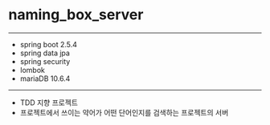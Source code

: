 # naming_box_server

---
- spring boot 2.5.4
- spring data jpa
- spring security
- lombok
- mariaDB 10.6.4
--- 
- TDD 지향 프로젝트
- 프로젝트에서 쓰이는 약어가 어떤 단어인지를 검색하는 프로젝트의 서버